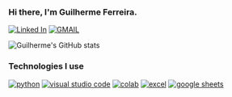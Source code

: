 ### Hi there, I'm Guilherme Ferreira.
[![Linked In](https://img.shields.io/badge/LinkedIn-0077B5?style=for-the-badge&logo=linkedin&logoColor=white)](https://www.linkedin.com/in/guilherme-cid-landim-ferreira-658a7a233/)
[![GMAIL](https://img.shields.io/badge/Gmail-D14836?style=for-the-badge&logo=gmail&logoColor=white)](mailto:guilhermeclf.w@gmail.com)

![Guilherme's GitHub stats](https://github-readme-stats.vercel.app/api?username=guilhermeclf&show_icons=true&theme=gotham)

### Technologies I use

[![python](https://img.shields.io/badge/Python-14354C?style=for-the-badge&logo=python&logoColor=white)]()
[![visual studio code](https://img.shields.io/badge/Visual_Studio_Code-0078D4?style=for-the-badge&logo=visual%20studio%20code&logoColor=white)]()
[![colab](https://img.shields.io/badge/Colab-F9AB00?style=for-the-badge&logo=googlecolab&color=525252)]()
[![excel](https://img.shields.io/badge/Microsoft_Excel-217346?style=for-the-badge&logo=microsoft-excel&logoColor=white)]()
[![google sheets](https://img.shields.io/badge/Google%20Sheets-34A853?style=for-the-badge&logo=google-sheets&logoColor=white)]()
